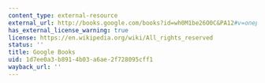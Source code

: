 ```yaml
---
content_type: external-resource
external_url: http://books.google.com/books?id=wh0M1be26O0C&PA12#v=onepage
has_external_license_warning: true
license: https://en.wikipedia.org/wiki/All_rights_reserved
status: ''
title: Google Books
uid: 1d7ee0a3-b891-4b03-a6ae-2f728095cff1
wayback_url: ''
---
```

